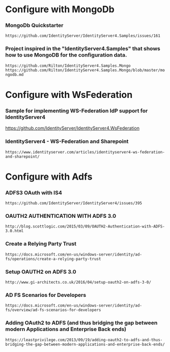 
# Configure with MongoDb

### MongoDb Quickstarter
`https://github.com/IdentityServer/IdentityServer4.Samples/issues/161`

### Project inspired in the "IdentityServer4.Samples" that shows how to use MongoDB for the configuration data.
`https://github.com/Rilton/IdentityServer4.Samples.Mongo`
`https://github.com/Rilton/IdentityServer4.Samples.Mongo/blob/master/mongodb.md`



# Configure with WsFederation

### Sample for implementing WS-Federation IdP support for IdentityServer4
https://github.com/IdentityServer/IdentityServer4.WsFederation

### IdentityServer4 - WS-Federation and Sharepoint
`https://www.identityserver.com/articles/identityserver4-ws-federation-and-sharepoint/`



# Configure with Adfs

### ADFS3 OAuth with IS4 
`https://github.com/IdentityServer/IdentityServer4/issues/395`

### OAUTH2 AUTHENTICATION WITH ADFS 3.0
`http://blog.scottlogic.com/2015/03/09/OAUTH2-Authentication-with-ADFS-3.0.html`

### Create a Relying Party Trust
`https://docs.microsoft.com/en-us/windows-server/identity/ad-fs/operations/create-a-relying-party-trust`

### Setup OAUTH2 on ADFS 3.0
`http://www.gi-architects.co.uk/2016/04/setup-oauth2-on-adfs-3-0/`

### AD FS Scenarios for Developers
`https://docs.microsoft.com/en-us/windows-server/identity/ad-fs/overview/ad-fs-scenarios-for-developers`

### Adding OAuth2 to ADFS (and thus bridging the gap between modern Applications and Enterprise Back ends)
`https://leastprivilege.com/2013/09/19/adding-oauth2-to-adfs-and-thus-bridging-the-gap-between-modern-applications-and-enterprise-back-ends/`